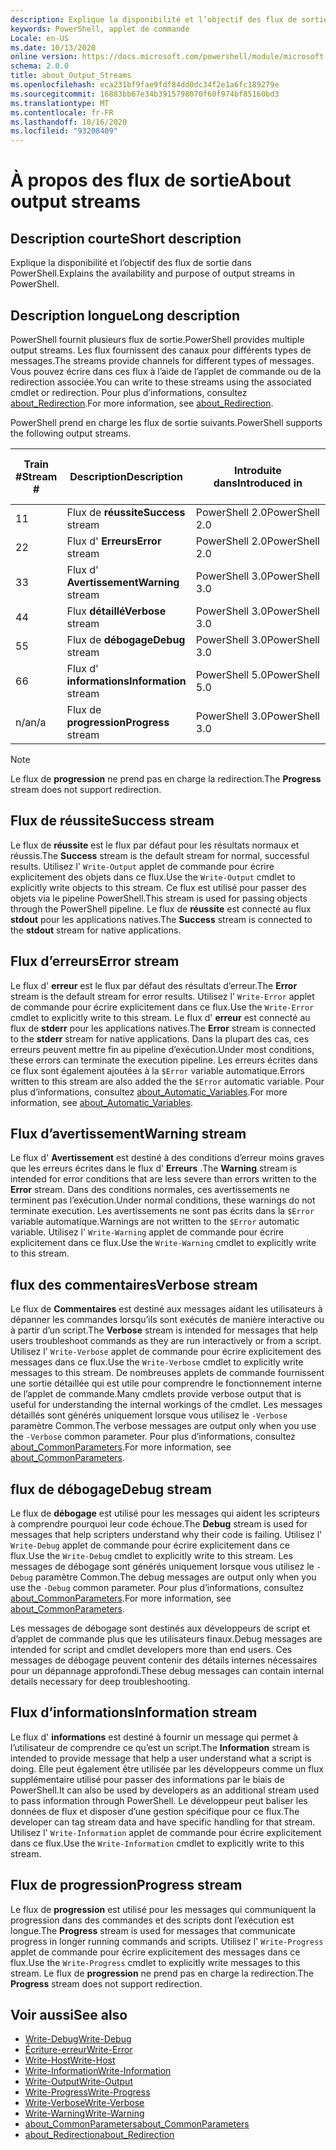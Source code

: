 ```yaml
---
description: Explique la disponibilité et l’objectif des flux de sortie dans PowerShell.
keywords: PowerShell, applet de commande
Locale: en-US
ms.date: 10/13/2020
online version: https://docs.microsoft.com/powershell/module/microsoft.powershell.core/about/about_output_streams?view=powershell-6&WT.mc_id=ps-gethelp
schema: 2.0.0
title: about_Output_Streams
ms.openlocfilehash: eca231bf9fae9fdf84dd0dc34f2e1a6fc189279e
ms.sourcegitcommit: 16883bb67e34b3915798070f60f974bf85160bd3
ms.translationtype: MT
ms.contentlocale: fr-FR
ms.lasthandoff: 10/16/2020
ms.locfileid: "93208409"
---
```

# <a name="about-output-streams"></a><span data-ttu-id="13dc1-104">À propos des flux de sortie</span><span class="sxs-lookup"><span data-stu-id="13dc1-104">About output streams</span></span>

## <a name="short-description"></a><span data-ttu-id="13dc1-105">Description courte</span><span class="sxs-lookup"><span data-stu-id="13dc1-105">Short description</span></span>
<span data-ttu-id="13dc1-106">Explique la disponibilité et l’objectif des flux de sortie dans PowerShell.</span><span class="sxs-lookup"><span data-stu-id="13dc1-106">Explains the availability and purpose of output streams in PowerShell.</span></span>

## <a name="long-description"></a><span data-ttu-id="13dc1-107">Description longue</span><span class="sxs-lookup"><span data-stu-id="13dc1-107">Long description</span></span>

<span data-ttu-id="13dc1-108">PowerShell fournit plusieurs flux de sortie.</span><span class="sxs-lookup"><span data-stu-id="13dc1-108">PowerShell provides multiple output streams.</span></span> <span data-ttu-id="13dc1-109">Les flux fournissent des canaux pour différents types de messages.</span><span class="sxs-lookup"><span data-stu-id="13dc1-109">The streams provide channels for different types of messages.</span></span> <span data-ttu-id="13dc1-110">Vous pouvez écrire dans ces flux à l’aide de l’applet de commande ou de la redirection associée.</span><span class="sxs-lookup"><span data-stu-id="13dc1-110">You can write to these streams using the associated cmdlet or redirection.</span></span> <span data-ttu-id="13dc1-111">Pour plus d’informations, consultez [about_Redirection](about_Redirection.md).</span><span class="sxs-lookup"><span data-stu-id="13dc1-111">For more information, see [about_Redirection](about_Redirection.md).</span></span>

<span data-ttu-id="13dc1-112">PowerShell prend en charge les flux de sortie suivants.</span><span class="sxs-lookup"><span data-stu-id="13dc1-112">PowerShell supports the following output streams.</span></span>

| <span data-ttu-id="13dc1-113">Train #</span><span class="sxs-lookup"><span data-stu-id="13dc1-113">Stream #</span></span> |      <span data-ttu-id="13dc1-114">Description</span><span class="sxs-lookup"><span data-stu-id="13dc1-114">Description</span></span>       | <span data-ttu-id="13dc1-115">Introduite dans</span><span class="sxs-lookup"><span data-stu-id="13dc1-115">Introduced in</span></span>  |    <span data-ttu-id="13dc1-116">Écrire l’applet de commande</span><span class="sxs-lookup"><span data-stu-id="13dc1-116">Write Cmdlet</span></span>     |
| -------- | ---------------------- | -------------- | ------------------- |
| <span data-ttu-id="13dc1-117">1</span><span class="sxs-lookup"><span data-stu-id="13dc1-117">1</span></span>        | <span data-ttu-id="13dc1-118">Flux de **réussite**</span><span class="sxs-lookup"><span data-stu-id="13dc1-118">**Success** stream</span></span>     | <span data-ttu-id="13dc1-119">PowerShell 2.0</span><span class="sxs-lookup"><span data-stu-id="13dc1-119">PowerShell 2.0</span></span> | `Write-Output`      |
| <span data-ttu-id="13dc1-120">2</span><span class="sxs-lookup"><span data-stu-id="13dc1-120">2</span></span>        | <span data-ttu-id="13dc1-121">Flux d' **Erreurs**</span><span class="sxs-lookup"><span data-stu-id="13dc1-121">**Error** stream</span></span>       | <span data-ttu-id="13dc1-122">PowerShell 2.0</span><span class="sxs-lookup"><span data-stu-id="13dc1-122">PowerShell 2.0</span></span> | `Write-Error`       |
| <span data-ttu-id="13dc1-123">3</span><span class="sxs-lookup"><span data-stu-id="13dc1-123">3</span></span>        | <span data-ttu-id="13dc1-124">Flux d' **Avertissement**</span><span class="sxs-lookup"><span data-stu-id="13dc1-124">**Warning** stream</span></span>     | <span data-ttu-id="13dc1-125">PowerShell 3.0</span><span class="sxs-lookup"><span data-stu-id="13dc1-125">PowerShell 3.0</span></span> | `Write-Warning`     |
| <span data-ttu-id="13dc1-126">4</span><span class="sxs-lookup"><span data-stu-id="13dc1-126">4</span></span>        | <span data-ttu-id="13dc1-127">Flux **détaillé**</span><span class="sxs-lookup"><span data-stu-id="13dc1-127">**Verbose** stream</span></span>     | <span data-ttu-id="13dc1-128">PowerShell 3.0</span><span class="sxs-lookup"><span data-stu-id="13dc1-128">PowerShell 3.0</span></span> | `Write-Verbose`     |
| <span data-ttu-id="13dc1-129">5</span><span class="sxs-lookup"><span data-stu-id="13dc1-129">5</span></span>        | <span data-ttu-id="13dc1-130">Flux de **débogage**</span><span class="sxs-lookup"><span data-stu-id="13dc1-130">**Debug** stream</span></span>       | <span data-ttu-id="13dc1-131">PowerShell 3.0</span><span class="sxs-lookup"><span data-stu-id="13dc1-131">PowerShell 3.0</span></span> | `Write-Debug`       |
| <span data-ttu-id="13dc1-132">6</span><span class="sxs-lookup"><span data-stu-id="13dc1-132">6</span></span>        | <span data-ttu-id="13dc1-133">Flux d' **informations**</span><span class="sxs-lookup"><span data-stu-id="13dc1-133">**Information** stream</span></span> | <span data-ttu-id="13dc1-134">PowerShell 5.0</span><span class="sxs-lookup"><span data-stu-id="13dc1-134">PowerShell 5.0</span></span> | `Write-Information` |
| <span data-ttu-id="13dc1-135">n/a</span><span class="sxs-lookup"><span data-stu-id="13dc1-135">n/a</span></span>      | <span data-ttu-id="13dc1-136">Flux de **progression**</span><span class="sxs-lookup"><span data-stu-id="13dc1-136">**Progress** stream</span></span>    | <span data-ttu-id="13dc1-137">PowerShell 3.0</span><span class="sxs-lookup"><span data-stu-id="13dc1-137">PowerShell 3.0</span></span> | `Write-Progress`    |

> [!NOTE]
> <span data-ttu-id="13dc1-138">Le flux de **progression** ne prend pas en charge la redirection.</span><span class="sxs-lookup"><span data-stu-id="13dc1-138">The **Progress** stream does not support redirection.</span></span>

## <a name="success-stream"></a><span data-ttu-id="13dc1-139">Flux de réussite</span><span class="sxs-lookup"><span data-stu-id="13dc1-139">Success stream</span></span>

<span data-ttu-id="13dc1-140">Le flux de **réussite** est le flux par défaut pour les résultats normaux et réussis.</span><span class="sxs-lookup"><span data-stu-id="13dc1-140">The **Success** stream is the default stream for normal, successful results.</span></span>
<span data-ttu-id="13dc1-141">Utilisez l' `Write-Output` applet de commande pour écrire explicitement des objets dans ce flux.</span><span class="sxs-lookup"><span data-stu-id="13dc1-141">Use the `Write-Output` cmdlet to explicitly write objects to this stream.</span></span> <span data-ttu-id="13dc1-142">Ce flux est utilisé pour passer des objets via le pipeline PowerShell.</span><span class="sxs-lookup"><span data-stu-id="13dc1-142">This stream is used for passing objects through the PowerShell pipeline.</span></span> <span data-ttu-id="13dc1-143">Le flux de **réussite** est connecté au flux **stdout** pour les applications natives.</span><span class="sxs-lookup"><span data-stu-id="13dc1-143">The **Success** stream is connected to the **stdout** stream for native applications.</span></span>

## <a name="error-stream"></a><span data-ttu-id="13dc1-144">Flux d’erreurs</span><span class="sxs-lookup"><span data-stu-id="13dc1-144">Error stream</span></span>

<span data-ttu-id="13dc1-145">Le flux d' **erreur** est le flux par défaut des résultats d’erreur.</span><span class="sxs-lookup"><span data-stu-id="13dc1-145">The **Error** stream is the default stream for error results.</span></span> <span data-ttu-id="13dc1-146">Utilisez l' `Write-Error` applet de commande pour écrire explicitement dans ce flux.</span><span class="sxs-lookup"><span data-stu-id="13dc1-146">Use the `Write-Error` cmdlet to explicitly write to this stream.</span></span> <span data-ttu-id="13dc1-147">Le flux d' **erreur** est connecté au flux de **stderr** pour les applications natives.</span><span class="sxs-lookup"><span data-stu-id="13dc1-147">The **Error** stream is connected to the **stderr** stream for native applications.</span></span> <span data-ttu-id="13dc1-148">Dans la plupart des cas, ces erreurs peuvent mettre fin au pipeline d’exécution.</span><span class="sxs-lookup"><span data-stu-id="13dc1-148">Under most conditions, these errors can terminate the execution pipeline.</span></span> <span data-ttu-id="13dc1-149">Les erreurs écrites dans ce flux sont également ajoutées à la `$Error` variable automatique.</span><span class="sxs-lookup"><span data-stu-id="13dc1-149">Errors written to this stream are also added the the `$Error` automatic variable.</span></span> <span data-ttu-id="13dc1-150">Pour plus d’informations, consultez [about_Automatic_Variables](about_Automatic_Variables.md).</span><span class="sxs-lookup"><span data-stu-id="13dc1-150">For more information, see [about_Automatic_Variables](about_Automatic_Variables.md).</span></span>

## <a name="warning-stream"></a><span data-ttu-id="13dc1-151">Flux d’avertissement</span><span class="sxs-lookup"><span data-stu-id="13dc1-151">Warning stream</span></span>

<span data-ttu-id="13dc1-152">Le flux d' **Avertissement** est destiné à des conditions d’erreur moins graves que les erreurs écrites dans le flux d' **Erreurs** .</span><span class="sxs-lookup"><span data-stu-id="13dc1-152">The **Warning** stream is intended for error conditions that are less severe than errors written to the **Error** stream.</span></span> <span data-ttu-id="13dc1-153">Dans des conditions normales, ces avertissements ne terminent pas l’exécution.</span><span class="sxs-lookup"><span data-stu-id="13dc1-153">Under normal conditions, these warnings do not terminate execution.</span></span> <span data-ttu-id="13dc1-154">Les avertissements ne sont pas écrits dans la `$Error` variable automatique.</span><span class="sxs-lookup"><span data-stu-id="13dc1-154">Warnings are not written to the `$Error` automatic variable.</span></span> <span data-ttu-id="13dc1-155">Utilisez l' `Write-Warning` applet de commande pour écrire explicitement dans ce flux.</span><span class="sxs-lookup"><span data-stu-id="13dc1-155">Use the `Write-Warning` cmdlet to explicitly write to this stream.</span></span>

## <a name="verbose-stream"></a><span data-ttu-id="13dc1-156">flux des commentaires</span><span class="sxs-lookup"><span data-stu-id="13dc1-156">Verbose stream</span></span>

<span data-ttu-id="13dc1-157">Le flux de **Commentaires** est destiné aux messages aidant les utilisateurs à dépanner les commandes lorsqu’ils sont exécutés de manière interactive ou à partir d’un script.</span><span class="sxs-lookup"><span data-stu-id="13dc1-157">The **Verbose** stream is intended for messages that help users troubleshoot commands as they are run interactively or from a script.</span></span> <span data-ttu-id="13dc1-158">Utilisez l' `Write-Verbose` applet de commande pour écrire explicitement des messages dans ce flux.</span><span class="sxs-lookup"><span data-stu-id="13dc1-158">Use the `Write-Verbose` cmdlet to explicitly write messages to this stream.</span></span> <span data-ttu-id="13dc1-159">De nombreuses applets de commande fournissent une sortie détaillée qui est utile pour comprendre le fonctionnement interne de l’applet de commande.</span><span class="sxs-lookup"><span data-stu-id="13dc1-159">Many cmdlets provide verbose output that is useful for understanding the internal workings of the cmdlet.</span></span> <span data-ttu-id="13dc1-160">Les messages détaillés sont générés uniquement lorsque vous utilisez le `-Verbose` paramètre Common.</span><span class="sxs-lookup"><span data-stu-id="13dc1-160">The verbose messages are output only when you use the `-Verbose` common parameter.</span></span> <span data-ttu-id="13dc1-161">Pour plus d’informations, consultez [about_CommonParameters](about_CommonParameters.md).</span><span class="sxs-lookup"><span data-stu-id="13dc1-161">For more information, see [about_CommonParameters](about_CommonParameters.md).</span></span>

## <a name="debug-stream"></a><span data-ttu-id="13dc1-162">flux de débogage</span><span class="sxs-lookup"><span data-stu-id="13dc1-162">Debug stream</span></span>

<span data-ttu-id="13dc1-163">Le flux de **débogage** est utilisé pour les messages qui aident les scripteurs à comprendre pourquoi leur code échoue.</span><span class="sxs-lookup"><span data-stu-id="13dc1-163">The **Debug** stream is used for messages that help scripters understand why their code is failing.</span></span> <span data-ttu-id="13dc1-164">Utilisez l' `Write-Debug` applet de commande pour écrire explicitement dans ce flux.</span><span class="sxs-lookup"><span data-stu-id="13dc1-164">Use the `Write-Debug` cmdlet to explicitly write to this stream.</span></span> <span data-ttu-id="13dc1-165">Les messages de débogage sont générés uniquement lorsque vous utilisez le `-Debug` paramètre Common.</span><span class="sxs-lookup"><span data-stu-id="13dc1-165">The debug messages are output only when you use the `-Debug` common parameter.</span></span> <span data-ttu-id="13dc1-166">Pour plus d’informations, consultez [about_CommonParameters](about_CommonParameters.md).</span><span class="sxs-lookup"><span data-stu-id="13dc1-166">For more information, see [about_CommonParameters](about_CommonParameters.md).</span></span>

<span data-ttu-id="13dc1-167">Les messages de débogage sont destinés aux développeurs de script et d’applet de commande plus que les utilisateurs finaux.</span><span class="sxs-lookup"><span data-stu-id="13dc1-167">Debug messages are intended for script and cmdlet developers more than end users.</span></span> <span data-ttu-id="13dc1-168">Ces messages de débogage peuvent contenir des détails internes nécessaires pour un dépannage approfondi.</span><span class="sxs-lookup"><span data-stu-id="13dc1-168">These debug messages can contain internal details necessary for deep troubleshooting.</span></span>

## <a name="information-stream"></a><span data-ttu-id="13dc1-169">Flux d’informations</span><span class="sxs-lookup"><span data-stu-id="13dc1-169">Information stream</span></span>

<span data-ttu-id="13dc1-170">Le flux d' **informations** est destiné à fournir un message qui permet à l’utilisateur de comprendre ce qu’est un script.</span><span class="sxs-lookup"><span data-stu-id="13dc1-170">The **Information** stream is intended to provide message that help a user understand what a script is doing.</span></span> <span data-ttu-id="13dc1-171">Elle peut également être utilisée par les développeurs comme un flux supplémentaire utilisé pour passer des informations par le biais de PowerShell.</span><span class="sxs-lookup"><span data-stu-id="13dc1-171">It can also be used by developers as an additional stream used to pass information through PowerShell.</span></span> <span data-ttu-id="13dc1-172">Le développeur peut baliser les données de flux et disposer d’une gestion spécifique pour ce flux.</span><span class="sxs-lookup"><span data-stu-id="13dc1-172">The developer can tag stream data and have specific handling for that stream.</span></span> <span data-ttu-id="13dc1-173">Utilisez l' `Write-Information` applet de commande pour écrire explicitement dans ce flux.</span><span class="sxs-lookup"><span data-stu-id="13dc1-173">Use the `Write-Information` cmdlet to explicitly write to this stream.</span></span>

## <a name="progress-stream"></a><span data-ttu-id="13dc1-174">Flux de progression</span><span class="sxs-lookup"><span data-stu-id="13dc1-174">Progress stream</span></span>

<span data-ttu-id="13dc1-175">Le flux de **progression** est utilisé pour les messages qui communiquent la progression dans des commandes et des scripts dont l’exécution est longue.</span><span class="sxs-lookup"><span data-stu-id="13dc1-175">The **Progress** stream is used for messages that communicate progress in longer running commands and scripts.</span></span> <span data-ttu-id="13dc1-176">Utilisez l' `Write-Progress` applet de commande pour écrire explicitement des messages dans ce flux.</span><span class="sxs-lookup"><span data-stu-id="13dc1-176">Use the `Write-Progress` cmdlet to explicitly write messages to this stream.</span></span> <span data-ttu-id="13dc1-177">Le flux de **progression** ne prend pas en charge la redirection.</span><span class="sxs-lookup"><span data-stu-id="13dc1-177">The **Progress** stream does not support redirection.</span></span>

## <a name="see-also"></a><span data-ttu-id="13dc1-178">Voir aussi</span><span class="sxs-lookup"><span data-stu-id="13dc1-178">See also</span></span>

- [<span data-ttu-id="13dc1-179">Write-Debug</span><span class="sxs-lookup"><span data-stu-id="13dc1-179">Write-Debug</span></span>](xref:Microsoft.PowerShell.Utility.Write-Debug)
- [<span data-ttu-id="13dc1-180">Écriture-erreur</span><span class="sxs-lookup"><span data-stu-id="13dc1-180">Write-Error</span></span>](xref:Microsoft.PowerShell.Utility.Write-Error)
- [<span data-ttu-id="13dc1-181">Write-Host</span><span class="sxs-lookup"><span data-stu-id="13dc1-181">Write-Host</span></span>](xref:Microsoft.PowerShell.Utility.Write-Host)
- [<span data-ttu-id="13dc1-182">Write-Information</span><span class="sxs-lookup"><span data-stu-id="13dc1-182">Write-Information</span></span>](xref:Microsoft.PowerShell.Utility.Write-Information)
- [<span data-ttu-id="13dc1-183">Write-Output</span><span class="sxs-lookup"><span data-stu-id="13dc1-183">Write-Output</span></span>](xref:Microsoft.PowerShell.Utility.Write-Output)
- [<span data-ttu-id="13dc1-184">Write-Progress</span><span class="sxs-lookup"><span data-stu-id="13dc1-184">Write-Progress</span></span>](xref:Microsoft.PowerShell.Utility.Write-Progress)
- [<span data-ttu-id="13dc1-185">Write-Verbose</span><span class="sxs-lookup"><span data-stu-id="13dc1-185">Write-Verbose</span></span>](xref:Microsoft.PowerShell.Utility.Write-Verbose)
- [<span data-ttu-id="13dc1-186">Write-Warning</span><span class="sxs-lookup"><span data-stu-id="13dc1-186">Write-Warning</span></span>](xref:Microsoft.PowerShell.Utility.Write-Warning)
- [<span data-ttu-id="13dc1-187">about_CommonParameters</span><span class="sxs-lookup"><span data-stu-id="13dc1-187">about_CommonParameters</span></span>](about_CommonParameters.md)
- [<span data-ttu-id="13dc1-188">about_Redirection</span><span class="sxs-lookup"><span data-stu-id="13dc1-188">about_Redirection</span></span>](about_Redirection.md)
